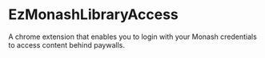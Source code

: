 # EzMonashLibraryAccess
A chrome extension that enables you to login with your Monash credentials to access content behind paywalls.
